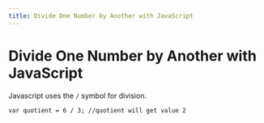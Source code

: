 ```yaml
---
title: Divide One Number by Another with JavaScript
---
```

# Divide One Number by Another with JavaScript

Javascript uses the `/` symbol for division.

    var quotient = 6 / 3; //quotient will get value 2

<!-- The article goes here, in GitHub-flavored Markdown. Feel free to add YouTube videos, images, and CodePen/JSBin embeds  -->
